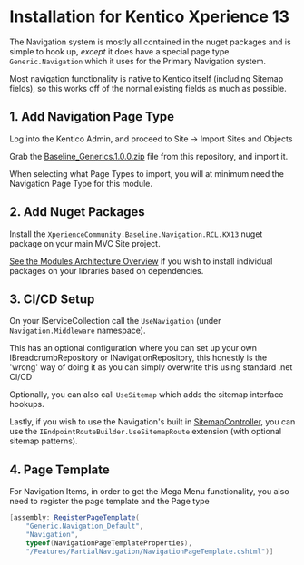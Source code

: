 # Installation for Kentico Xperience 13

The Navigation system is mostly all contained in the nuget packages and is simple to hook up, *except* it does have a special page type `Generic.Navigation` which it uses for the Primary Navigation system.

Most navigation functionality is native to Kentico itself (including Sitemap fields), so this works off of the normal existing fields as much as possible.

## 1. Add Navigation Page Type

Log into the Kentico Admin, and proceed to Site -> Import Sites and Objects

Grab the [Baseline_Generics.1.0.0.zip](../../starting-site/kx13/Baseline_Generics.1.0.0.zip) file from this repository, and import it.

When selecting what Page Types to import, you will at minimum need the Navigation Page Type for this module.

## 2. Add Nuget Packages

Install the `XperienceCommunity.Baseline.Navigation.RCL.KX13` nuget package on your main MVC Site project.

[See the Modules Architecture Overview](../general/modules-architecture-overview.md) if you wish to install individual packages on your libraries based on dependencies.

## 3. CI/CD Setup

On your IServiceCollection call the `UseNavigation` (under `Navigation.Middleware` namespace).

This has an optional configuration where you can set up your own IBreadcrumbRepository or INavigationRepository, this honestly is the 'wrong' way of doing it as you can simply overwrite this using standard .net CI/CD

Optionally, you can also call `UseSitemap` which adds the sitemap interface hookups.

Lastly, if you wish to use the Navigation's built in [SitemapController](../../src/Navigation/Navigation.RCL/Features/Sitemap/SiteMapController.cs), you can use the `IEndpointRouteBuilder.UseSitemapRoute` extension (with optional sitemap patterns).

## 4. Page Template

For Navigation Items, in order to get the Mega Menu functionality, you also need to register the page template and the Page type

``` csharp
[assembly: RegisterPageTemplate(
    "Generic.Navigation_Default",
    "Navigation",
    typeof(NavigationPageTemplateProperties),
    "/Features/PartialNavigation/NavigationPageTemplate.cshtml")]
```
